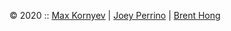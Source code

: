 &copy; 2020 :: <a href="https://github.com/mkornyev">Max Kornyev</a> | <a href="https://github.com/epiccrash">Joey Perrino</a> | <a href="https://github.com/brentthongg">Brent Hong</a>